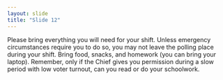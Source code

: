 ```yaml
---
layout: slide
title: "Slide 12"
---
```


Please bring everything you will need for your shift. Unless emergency circumstances require you to do so, you may not leave the polling place during your shift. Bring food, snacks, and homework (you can bring your laptop). Remember, only if the Chief gives you permission during a slow period with low voter turnout, can you read or do your schoolwork.
